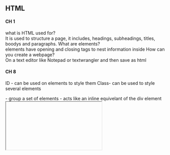## HTML

#### CH 1
  what is HTML used for?<br>
    It is used to structure a page, it includes, headings, subheadings, titles, boodys and paragraphs.
   What are elements?<br>
    elements have opening and closing tags to nest information inside
   How can you create a webpage?<br>
    On a text editor like Notepad or textwrangler and then save as html
#### CH 8
  ID - can be used on elements to style them
  Class- can be used to style several elements
  <div> - group a set of elements
  <span> - acts like an inline equivelant of the div element
  <iframe> - little window that has been cut into the page
  <meta> - lives in head element and contains info about the page
  
#### CH 17
  list below the basic layout
     Body , Header, Content, footer
    (aside and article elements can be stand alone and put anywhere)
    
#### CH18

## JS

#### CH1 
